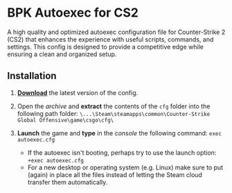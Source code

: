 # BPK Autoexec for CS2

A high quality and optimized autoexec configuration file for Counter-Strike 2 (CS2) that enhances the experience with useful scripts, commands, and settings. This config is designed to provide a competitive edge while ensuring a clean and organized setup.

## Installation

1. **[Download](https://github.com/arienshibani/BPK-AutoExec/archive/master.zip)** the latest version of the config.

2. Open the _archive_ and **extract** the contents of the `cfg` folder into the following path folder: `\...\Steam\steamapps\common\Counter-Strike Global Offensive\game\csgo\cfg\`

3. **Launch** the game and **type** in the _console_ the following command: `exec autoexec.cfg`
   * If the autoexec isn't booting, perhaps try to use the launch option: `+exec autoexec.cfg`
   * For a new desktop or operating system (e.g. Linux) make sure to put (again) in place all the files instead of letting the Steam cloud transfer them automatically.
